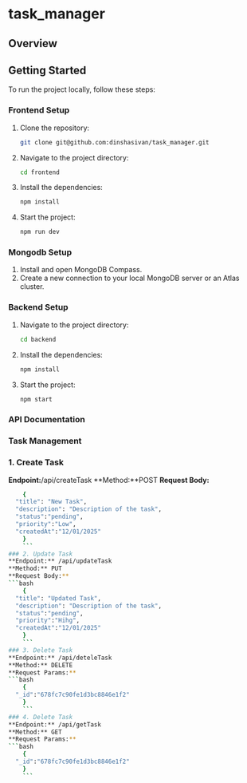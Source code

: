 # task_manager
## Overview


## Getting Started

To run the project locally, follow these steps:

### Frontend Setup

1. Clone the repository:
    ```bash
    git clone git@github.com:dinshasivan/task_manager.git
    ```
2. Navigate to the project directory:
    ```bash
    cd frontend
    ```
3. Install the dependencies:
    ```bash
    npm install
    ```
4. Start the project:
    ```bash
    npm run dev
    ```
### Mongodb Setup

1. Install and open MongoDB Compass.
2. Create a new connection to your local MongoDB server or an Atlas cluster.

### Backend Setup

1. Navigate to the project directory:
    ```bash
    cd backend
    ```
2. Install the dependencies:
    ```bash
    npm install
    ```
3. Start the project:
    ```bash
    npm start
    ```
### API Documentation
### Task Management
### 1. Create Task
**Endpoint:**/api/createTask
**Method:**POST
**Request Body:**
```bash
    {
  "title": "New Task",
  "description": "Description of the task",
  "status":"pending",
  "priority":"Low",
  "createdAt":"12/01/2025"
    }
    ```
### 2. Update Task
**Endpoint:** /api/updateTask
**Method:** PUT
**Request Body:**
```bash
    {
  "title": "Updated Task",
  "description": "Description of the task",
  "status":"pending",
  "priority":"Hihg",
  "createdAt":"12/01/2025"
    }
    ```
### 3. Delete Task
**Endpoint:** /api/deteleTask
**Method:** DELETE
**Request Params:**
```bash
    {
  "_id":"678fc7c90fe1d3bc8846e1f2"
    }
    ```
### 4. Delete Task
**Endpoint:** /api/getTask
**Method:** GET
**Request Params:**
```bash
    {
  "_id":"678fc7c90fe1d3bc8846e1f2"
    }
    ```





